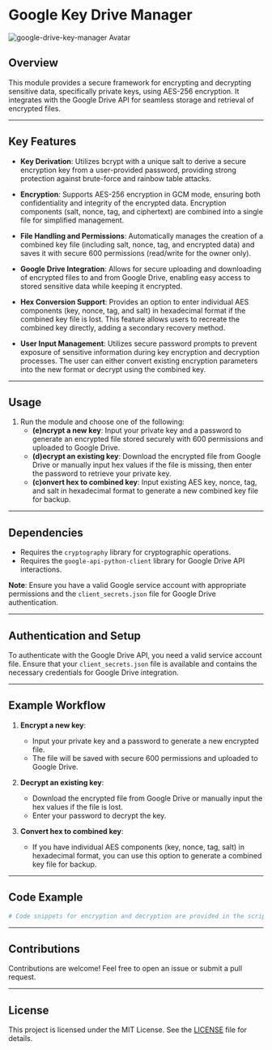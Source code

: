 # Google Key Drive Manager

![google-drive-key-manager Avatar](https://image.nostr.build/def4d36915c32f07110ea3ffeecddba0c60af0bf7085b1573dcd3f4dd13696af.jpg)

## Overview

This module provides a secure framework for encrypting and decrypting sensitive data, specifically private keys, using AES-256 encryption. It integrates with the Google Drive API for seamless storage and retrieval of encrypted files.

---

## Key Features

- **Key Derivation**: Utilizes bcrypt with a unique salt to derive a secure encryption key from a user-provided password, providing strong protection against brute-force and rainbow table attacks.
  
- **Encryption**: Supports AES-256 encryption in GCM mode, ensuring both confidentiality and integrity of the encrypted data. Encryption components (salt, nonce, tag, and ciphertext) are combined into a single file for simplified management.
  
- **File Handling and Permissions**: Automatically manages the creation of a combined key file (including salt, nonce, tag, and encrypted data) and saves it with secure 600 permissions (read/write for the owner only).
  
- **Google Drive Integration**: Allows for secure uploading and downloading of encrypted files to and from Google Drive, enabling easy access to stored sensitive data while keeping it encrypted.
  
- **Hex Conversion Support**: Provides an option to enter individual AES components (key, nonce, tag, and salt) in hexadecimal format if the combined key file is lost. This feature allows users to recreate the combined key directly, adding a secondary recovery method.
  
- **User Input Management**: Utilizes secure password prompts to prevent exposure of sensitive information during key encryption and decryption processes. The user can either convert existing encryption parameters into the new format or decrypt using the combined key.

---

## Usage

1. Run the module and choose one of the following:
    - **(e)ncrypt a new key**: Input your private key and a password to generate an encrypted file stored securely with 600 permissions and uploaded to Google Drive.
    - **(d)ecrypt an existing key**: Download the encrypted file from Google Drive or manually input hex values if the file is missing, then enter the password to retrieve your private key.
    - **(c)onvert hex to combined key**: Input existing AES key, nonce, tag, and salt in hexadecimal format to generate a new combined key file for backup.

---

## Dependencies

- Requires the `cryptography` library for cryptographic operations.
- Requires the `google-api-python-client` library for Google Drive API interactions.
  
**Note**: Ensure you have a valid Google service account with appropriate permissions and the `client_secrets.json` file for Google Drive authentication.

---

## Authentication and Setup

To authenticate with the Google Drive API, you need a valid service account file. Ensure that your `client_secrets.json` file is available and contains the necessary credentials for Google Drive integration.

---

## Example Workflow

1. **Encrypt a new key**:
   - Input your private key and a password to generate a new encrypted file.
   - The file will be saved with secure 600 permissions and uploaded to Google Drive.

2. **Decrypt an existing key**:
   - Download the encrypted file from Google Drive or manually input the hex values if the file is lost.
   - Enter your password to decrypt the key.

3. **Convert hex to combined key**:
   - If you have individual AES components (key, nonce, tag, salt) in hexadecimal format, you can use this option to generate a combined key file for backup.

---

## Code Example

```python
# Code snippets for encryption and decryption are provided in the script above.
```

---

## Contributions

Contributions are welcome! Feel free to open an issue or submit a pull request.

---

## License

This project is licensed under the MIT License. See the [LICENSE](LICENSE) file for details.

